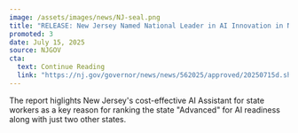 ```yaml
---
image: /assets/images/news/NJ-seal.png
title: "RELEASE: New Jersey Named National Leader in AI Innovation in New Report"
promoted: 3
date: July 15, 2025
source: NJGOV
cta:
  text: Continue Reading
  link: "https://nj.gov/governor/news/news/562025/approved/20250715d.shtml"
---
```

The report higlights New Jersey's cost-effective AI Assistant for state workers as a key reason for ranking the state "Advanced" for AI readiness along with just two other states.

